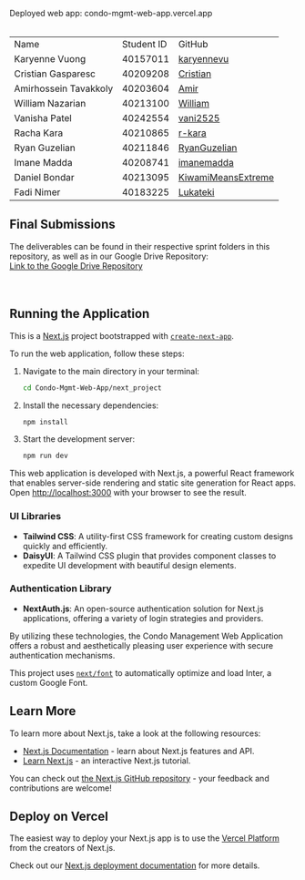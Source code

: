

Deployed web app: condo-mgmt-web-app.vercel.app
<br>
<br>

<table>
  <tr>
    <td>Name</td>
    <td>Student ID </td>
    <td>GitHub</td>
  </tr>

  <tr>
    <td>Karyenne Vuong</td>
    <td>40157011</td>
    <td><a href="https://github.com/karyennevu">karyennevu</a></td>
  </tr>
  
  <tr>
    <td>Cristian Gasparesc</td>
    <td>40209208</td>
    <td><a href="https://github.com/CritixGames">Cristian</a></td>
  </tr>

  <tr>
    <td>Amirhossein Tavakkoly</td>
    <td>40203604</td>
    <td><a href="https://github.com/amirhossein942">Amir</a></td>
  </tr>

  <tr>
    <td>William Nazarian</td>
    <td>40213100</td>
    <td><a href="https://github.com/WilliamNazarian">William</a></td>
  </tr>

  <tr>
    <td>Vanisha Patel</td>
    <td>40242554</td>
    <td><a href="https://github.com/vani2525">vani2525</a></td>
  </tr>

  <tr>
    <td>Racha Kara</td>
    <td>40210865</td>
    <td><a href="https://github.com/r-kara">r-kara</a></td>
  </tr>

  <tr>
    <td>Ryan Guzelian</td>
    <td>40211846</td>
    <td><a href="https://github.com/ryanguzelian">RyanGuzelian</a></td>
  </tr>

  <tr>
    <td>Imane Madda</td>
    <td>40208741</td>
    <td><a href="https://github.com/imanemadda">imanemadda</a></td>
  </tr>

  <tr>
    <td>Daniel Bondar</td>
    <td>40213095</td>
    <td><a href="https://github.com/KiwamiMeansExtreme">KiwamiMeansExtreme</a></td>
  </tr>

  <tr>
    <td>Fadi Nimer</td>
    <td>40183225</td>
    <td><a href="https://github.com/Lukateki">Lukateki</a></td>

  </tr>

</table> 


<h2>Final Submissions</h2>
The deliverables can be found in their respective sprint folders in this repository, as well as in our Google Drive Repository:
<br> <a href="https://drive.google.com/drive/folders/1Vsr0mZFP2RmtuVDbYk3VzxJ2AIYcYo2o">Link to the Google Drive Repository</a> <br><br>

<br>


## Running the Application

This is a [Next.js](https://nextjs.org/) project bootstrapped with [`create-next-app`](https://github.com/vercel/next.js/tree/canary/packages/create-next-app).

To run the web application, follow these steps:

1. Navigate to the main directory in your terminal:

    ```bash
    cd Condo-Mgmt-Web-App/next_project
    ```

2. Install the necessary dependencies:

    ```bash
    npm install
    ```

3. Start the development server:

    ```bash
    npm run dev
    ```

This web application is developed with Next.js, a powerful React framework that enables server-side rendering and static site generation for React apps.
Open [http://localhost:3000](http://localhost:3000) with your browser to see the result.

### UI Libraries

- **Tailwind CSS**: A utility-first CSS framework for creating custom designs quickly and efficiently.
- **DaisyUI**: A Tailwind CSS plugin that provides component classes to expedite UI development with beautiful design elements.

### Authentication Library

- **NextAuth.js**: An open-source authentication solution for Next.js applications, offering a variety of login strategies and providers.

By utilizing these technologies, the Condo Management Web Application offers a robust and aesthetically pleasing user experience with secure authentication mechanisms.

This project uses [`next/font`](https://nextjs.org/docs/basic-features/font-optimization) to automatically optimize and load Inter, a custom Google Font.

## Learn More

To learn more about Next.js, take a look at the following resources:

- [Next.js Documentation](https://nextjs.org/docs) - learn about Next.js features and API.
- [Learn Next.js](https://nextjs.org/learn) - an interactive Next.js tutorial.

You can check out [the Next.js GitHub repository](https://github.com/vercel/next.js/) - your feedback and contributions are welcome!

## Deploy on Vercel

The easiest way to deploy your Next.js app is to use the [Vercel Platform](https://vercel.com/new?utm_medium=default-template&filter=next.js&utm_source=create-next-app&utm_campaign=create-next-app-readme) from the creators of Next.js.

Check out our [Next.js deployment documentation](https://nextjs.org/docs/deployment) for more details.

